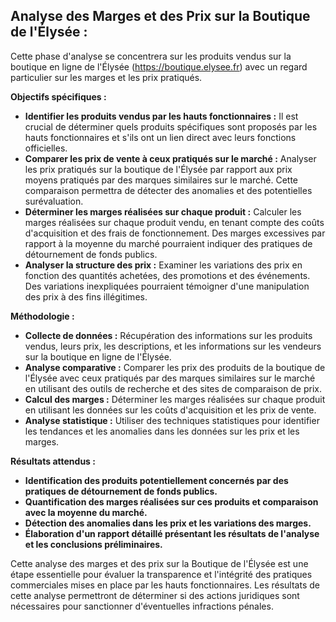 ##  Analyse des Marges et des Prix sur la Boutique de l'Élysée : 

Cette phase d'analyse se concentrera sur les produits vendus sur la boutique en ligne de l'Élysée (https://boutique.elysee.fr) avec un regard particulier sur les marges et les prix pratiqués. 

**Objectifs spécifiques :**

* **Identifier les produits vendus par les hauts fonctionnaires :**  Il est crucial de déterminer quels produits spécifiques sont proposés par les hauts fonctionnaires et s'ils ont un lien direct avec leurs fonctions officielles.
* **Comparer les prix de vente à ceux pratiqués sur le marché :** Analyser les prix pratiqués sur la boutique de l'Élysée par rapport aux prix moyens pratiqués par des marques similaires sur le marché. Cette comparaison permettra de détecter des anomalies et des potentielles surévaluation.
* **Déterminer les marges réalisées sur chaque produit :** Calculer les marges réalisées sur chaque produit vendu, en tenant compte des coûts d'acquisition et des frais de fonctionnement. Des marges excessives par rapport à la moyenne du marché pourraient indiquer des pratiques de détournement de fonds publics.
* **Analyser la structure des prix :** Examiner les variations des prix en fonction des quantités achetées, des promotions et des événements. Des variations inexpliquées pourraient témoigner d'une manipulation des prix à des fins illégitimes.

**Méthodologie :**

* **Collecte de données :** Récupération des informations sur les produits vendus, leurs prix, les descriptions, et les informations sur les vendeurs sur la boutique en ligne de l'Élysée.
* **Analyse comparative :** Comparer les prix des produits de la boutique de l'Élysée avec ceux pratiqués par des marques similaires sur le marché en utilisant des outils de recherche et des sites de comparaison de prix.
* **Calcul des marges :** Déterminer les marges réalisées sur chaque produit en utilisant les données sur les coûts d'acquisition et les prix de vente.
* **Analyse statistique :** Utiliser des techniques statistiques pour identifier les tendances et les anomalies dans les données sur les prix et les marges.

**Résultats attendus :**

* **Identification des produits potentiellement concernés par des pratiques de détournement de fonds publics.**
* **Quantification des marges réalisées sur ces produits et comparaison avec la moyenne du marché.**
* **Détection des anomalies dans les prix et les variations des marges.**
* **Élaboration d'un rapport détaillé présentant les résultats de l'analyse et les conclusions préliminaires.**

Cette analyse des marges et des prix sur la Boutique de l'Élysée est une étape essentielle pour évaluer la transparence et l'intégrité des pratiques commerciales mises en place par les hauts fonctionnaires. Les résultats de cette analyse permettront de déterminer si des actions juridiques sont nécessaires pour sanctionner d'éventuelles infractions pénales.



